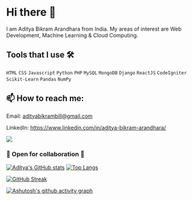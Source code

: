 # Hi there 👋

I am Aditya Bikram Arandhara from India. My areas of interest are Web Development, Machine Learning & Cloud Computing.

## Tools that I use 🛠

`HTML` `CSS` `Javascript` `Python` `PHP` `MySQL` `MongoDB` `Django` `ReactJS` `CodeIgniter` `Scikit-Learn` `Pandas` `NumPy`


## 📫 How to reach me: 

Email: adityabikrambill@gmail.com

LinkedIn: https://www.linkedin.com/in/aditya-bikram-arandhara/

![](https://komarev.com/ghpvc/?username=Adityabill&color=brightgreen)



### 👯 Open for collaboration 🤝

[![Aditya's GitHub stats](https://github-readme-stats.vercel.app/api?username=Adityabill&hide=prs,stars,contribs,issues&theme=cobalt)](https://github.com/anuraghazra/github-readme-stats)
[![Top Langs](https://github-readme-stats.vercel.app/api/top-langs/?username=Adityabill&layout=compact)](https://github.com/anuraghazra/github-readme-stats)

[![GitHub Streak](https://github-readme-streak-stats.herokuapp.com/?user=Adityabill&theme=dark)](https://git.io/streak-stats)

[![Ashutosh's github activity graph](https://activity-graph.herokuapp.com/graph?username=Adityabill&theme=react-dark)](https://github.com/ashutosh00710/github-readme-activity-graph)


<!--
**Adityabill/Adityabill** is a ✨ _special_ ✨ repository because its `README.md` (this file) appears on your GitHub profile.

Here are some ideas to get you started:

- 🔭 I’m currently working on ...
- 🌱 I’m currently learning ...
- 👯 I’m looking to collaborate on ...
- 🤔 I’m looking for help with ...
- 💬 Ask me about ...
- 📫 How to reach me: ...
- 😄 Pronouns: ...
- ⚡ Fun fact: ...
-->
